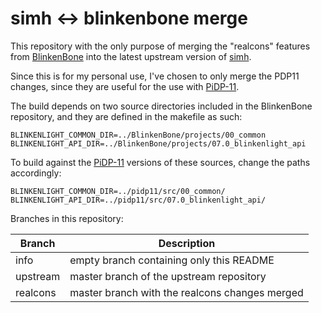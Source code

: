 # simh <-> blinkenbone merge 

This repository with the only purpose of merging the
"realcons" features from
[BlinkenBone](https://github.com/j-hoppe/BlinkenBone/)
into the latest upstream version of
[simh](https://github.com/simh/simh).

Since this is for my personal use, I've chosen to only merge the PDP11
changes, since they are useful for the use with
[PiDP-11](http://obsolescence.wixsite.com/obsolescence/pidp-11).

The build depends on two source directories included in the BlinkenBone
repository, and they are defined in the makefile as such:

```
BLINKENLIGHT_COMMON_DIR=../BlinkenBone/projects/00_common
BLINKENLIGHT_API_DIR=../BlinkenBone/projects/07.0_blinkenlight_api
```

To build against the [PiDP-11](https://github.com/PiDP/pidp11)
versions of these sources, change the paths accordingly:

```
BLINKENLIGHT_COMMON_DIR=../pidp11/src/00_common/
BLINKENLIGHT_API_DIR=../pidp11/src/07.0_blinkenlight_api/
```

Branches in this repository:

| Branch | Description |
| --- | --- |
| info | empty branch containing only this README |
| upstream | master branch of the upstream repository |
| realcons | master branch with the realcons changes merged |
